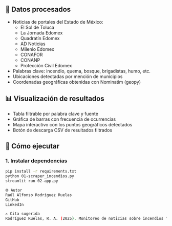
## 📃 Datos procesados

- Noticias de portales del Estado de México:
  - El Sol de Toluca
  - La Jornada Edomex
  - Quadratín Edomex
  - AD Noticias
  - Milenio Edomex
  - CONAFOR
  - CONANP
  - Protección Civil Edomex
- Palabras clave: incendio, quema, bosque, brigadistas, humo, etc.
- Ubicaciones detectadas por mención de municipios
- Coordenadas geográficas obtenidas con Nominatim (geopy)

## 📊 Visualización de resultados

- Tabla filtrable por palabra clave y fuente
- Gráfica de barras con frecuencia de ocurrencias
- Mapa interactivo con los puntos geográficos detectados
- Botón de descarga CSV de resultados filtrados

## 🚀 Cómo ejecutar

### 1. Instalar dependencias

```bash
pip install -r requirements.txt
python 01-scraper_incendios.py
streamlit run 02-app.py

🌐 Autor
Raúl Alfonso Rodríguez Ruelas
GitHub
LinkedIn

✍️ Cita sugerida
Rodríguez Ruelas, R. A. (2025). Monitoreo de noticias sobre incendios forestales en el Estado de México. GitHub Repository. https://github.com/Rodriguez-Ruelas
